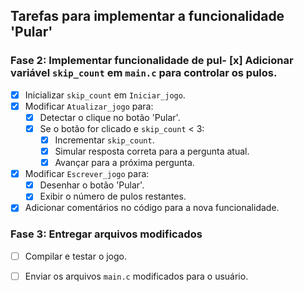 ## Tarefas para implementar a funcionalidade 'Pular'

### Fase 2: Implementar funcionalidade de pul- [x] Adicionar variável `skip_count` em `main.c` para controlar os pulos.
- [x] Inicializar `skip_count` em `Iniciar_jogo`.
- [x] Modificar `Atualizar_jogo` para:
    - [x] Detectar o clique no botão \'Pular\'.
    - [x] Se o botão for clicado e `skip_count` < 3:
        - [x] Incrementar `skip_count`.
        - [x] Simular resposta correta para a pergunta atual.
        - [x] Avançar para a próxima pergunta.
- [x] Modificar `Escrever_jogo` para:
    - [x] Desenhar o botão \'Pular\'.
    - [x] Exibir o número de pulos restantes.
- [x] Adicionar comentários no código para a nova funcionalidade.
### Fase 3: Entregar arquivos modificados
- [ ] Compilar e testar o jogo.
- [ ] Enviar os arquivos `main.c` modificados para o usuário.

